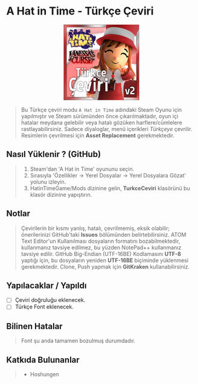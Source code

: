 # A Hat in Time - Türkçe Çeviri
<p align="center"><img width="200" height="200" src="https://github.com/Hoshungen/AHatinTime_TRK/blob/master/TurkceCeviri/icon_TRK.png"></p>

> Bu Türkçe çeviri modu ```A Hat in Time``` adındaki Steam Oyunu için yapılmıştır ve Steam sürümünden önce çıkarılmaktadır, oyun içi hatalar meydana gelebilir veya hatalı gözüken harflere/cümlelere rastlayabilirsiniz. Sadece diyaloglar, menü içerikleri *Türkçeye* çevrilir. Resimlerin çevrilmesi için **Asset Replacement** gerekmektedir.

## Nasıl Yüklenir ? (GitHub)
> 1. Steam'dan 'A Hat in Time' oyununu seçin.
> 2. Sırasıyla 'Özellikler → Yerel Dosyalar → Yerel Dosyalara Gözat' yolunu izleyin.
> 3. HatinTimeGame/Mods dizinine gelin, **TurkceCeviri** klasörünü bu klasör dizinine yapıştırın.

## Notlar
> Çevirilerin bir kısmı yanlış, hatalı, çevrilmemiş, eksik olabilir; önerilerinizi GitHub'taki **Issues** bölümünden belirtebilirsiniz.
> ATOM Text Editor'un Kullanılması dosyaların formatını bozabilmektedir, kullanmanız tavsiye edilmez, bu yüzden NotePad++ kullanmanız tavsiye edilir.
> GitHub Big-Endian (UTF-16BE) Kodlamasını **UTF-8** yaptığı için, bu dosyaların yeniden **UTF-16BE** biçiminde yüklenmesi gerekmektedir.
> Clone, Push yapmak için **GitKraken** kullanabilirsiniz.

## Yapılacaklar / Yapıldı
- [ ] Çeviri doğruluğu eklenecek.
- [ ] Türkçe Font eklenecek.

## Bilinen Hatalar
> Font şu anda tamamen bozulmuş durumdadır.

## Katkıda Bulunanlar
> * Hoshungen
